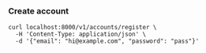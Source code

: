 ### Create account

```
curl localhost:8000/v1/accounts/register \
  -H 'Content-Type: application/json' \
  -d '{"email": "hi@example.com", "password": "pass"}'
```